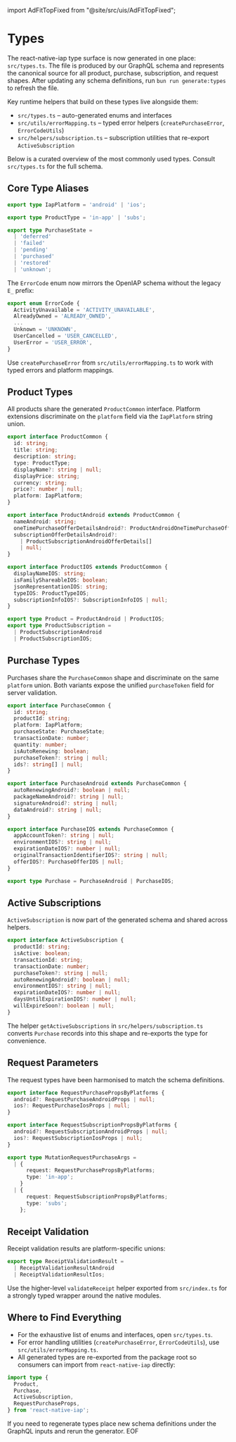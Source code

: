 import AdFitTopFixed from "@site/src/uis/AdFitTopFixed";

# Types

<AdFitTopFixed />

The react-native-iap type surface is now generated in one place: `src/types.ts`. The file is produced by our GraphQL schema and represents the canonical source for all product, purchase, subscription, and request shapes. After updating any schema definitions, run `bun run generate:types` to refresh the file.

Key runtime helpers that build on these types live alongside them:

- `src/types.ts` – auto-generated enums and interfaces
- `src/utils/errorMapping.ts` – typed error helpers (`createPurchaseError`, `ErrorCodeUtils`)
- `src/helpers/subscription.ts` – subscription utilities that re-export `ActiveSubscription`

Below is a curated overview of the most commonly used types. Consult `src/types.ts` for the full schema.

## Core Type Aliases

```ts
export type IapPlatform = 'android' | 'ios';

export type ProductType = 'in-app' | 'subs';

export type PurchaseState =
  | 'deferred'
  | 'failed'
  | 'pending'
  | 'purchased'
  | 'restored'
  | 'unknown';
```

The `ErrorCode` enum now mirrors the OpenIAP schema without the legacy `E_` prefix:

```ts
export enum ErrorCode {
  ActivityUnavailable = 'ACTIVITY_UNAVAILABLE',
  AlreadyOwned = 'ALREADY_OWNED',
  ...
  Unknown = 'UNKNOWN',
  UserCancelled = 'USER_CANCELLED',
  UserError = 'USER_ERROR',
}
```

Use `createPurchaseError` from `src/utils/errorMapping.ts` to work with typed errors and platform mappings.

## Product Types

All products share the generated `ProductCommon` interface. Platform extensions discriminate on the `platform` field via the `IapPlatform` string union.

```ts
export interface ProductCommon {
  id: string;
  title: string;
  description: string;
  type: ProductType;
  displayName?: string | null;
  displayPrice: string;
  currency: string;
  price?: number | null;
  platform: IapPlatform;
}

export interface ProductAndroid extends ProductCommon {
  nameAndroid: string;
  oneTimePurchaseOfferDetailsAndroid?: ProductAndroidOneTimePurchaseOfferDetail | null;
  subscriptionOfferDetailsAndroid?:
    | ProductSubscriptionAndroidOfferDetails[]
    | null;
}

export interface ProductIOS extends ProductCommon {
  displayNameIOS: string;
  isFamilyShareableIOS: boolean;
  jsonRepresentationIOS: string;
  typeIOS: ProductTypeIOS;
  subscriptionInfoIOS?: SubscriptionInfoIOS | null;
}

export type Product = ProductAndroid | ProductIOS;
export type ProductSubscription =
  | ProductSubscriptionAndroid
  | ProductSubscriptionIOS;
```

## Purchase Types

Purchases share the `PurchaseCommon` shape and discriminate on the same `platform` union. Both variants expose the unified `purchaseToken` field for server validation.

```ts
export interface PurchaseCommon {
  id: string;
  productId: string;
  platform: IapPlatform;
  purchaseState: PurchaseState;
  transactionDate: number;
  quantity: number;
  isAutoRenewing: boolean;
  purchaseToken?: string | null;
  ids?: string[] | null;
}

export interface PurchaseAndroid extends PurchaseCommon {
  autoRenewingAndroid?: boolean | null;
  packageNameAndroid?: string | null;
  signatureAndroid?: string | null;
  dataAndroid?: string | null;
}

export interface PurchaseIOS extends PurchaseCommon {
  appAccountToken?: string | null;
  environmentIOS?: string | null;
  expirationDateIOS?: number | null;
  originalTransactionIdentifierIOS?: string | null;
  offerIOS?: PurchaseOfferIOS | null;
}

export type Purchase = PurchaseAndroid | PurchaseIOS;
```

## Active Subscriptions

`ActiveSubscription` is now part of the generated schema and shared across helpers.

```ts
export interface ActiveSubscription {
  productId: string;
  isActive: boolean;
  transactionId: string;
  transactionDate: number;
  purchaseToken?: string | null;
  autoRenewingAndroid?: boolean | null;
  environmentIOS?: string | null;
  expirationDateIOS?: number | null;
  daysUntilExpirationIOS?: number | null;
  willExpireSoon?: boolean | null;
}
```

The helper `getActiveSubscriptions` in `src/helpers/subscription.ts` converts `Purchase` records into this shape and re-exports the type for convenience.

## Request Parameters

The request types have been harmonised to match the schema definitions.

```ts
export interface RequestPurchasePropsByPlatforms {
  android?: RequestPurchaseAndroidProps | null;
  ios?: RequestPurchaseIosProps | null;
}

export interface RequestSubscriptionPropsByPlatforms {
  android?: RequestSubscriptionAndroidProps | null;
  ios?: RequestSubscriptionIosProps | null;
}

export type MutationRequestPurchaseArgs =
  | {
      request: RequestPurchasePropsByPlatforms;
      type: 'in-app';
    }
  | {
      request: RequestSubscriptionPropsByPlatforms;
      type: 'subs';
    };
```

## Receipt Validation

Receipt validation results are platform-specific unions:

```ts
export type ReceiptValidationResult =
  | ReceiptValidationResultAndroid
  | ReceiptValidationResultIos;
```

Use the higher-level `validateReceipt` helper exported from `src/index.ts` for a strongly typed wrapper around the native modules.

## Where to Find Everything

- For the exhaustive list of enums and interfaces, open `src/types.ts`.
- For error handling utilities (`createPurchaseError`, `ErrorCodeUtils`), use `src/utils/errorMapping.ts`.
- All generated types are re-exported from the package root so consumers can import from `react-native-iap` directly:

```ts
import type {
  Product,
  Purchase,
  ActiveSubscription,
  RequestPurchaseProps,
} from 'react-native-iap';
```

If you need to regenerate types place new schema definitions under the GraphQL inputs and rerun the generator. EOF
